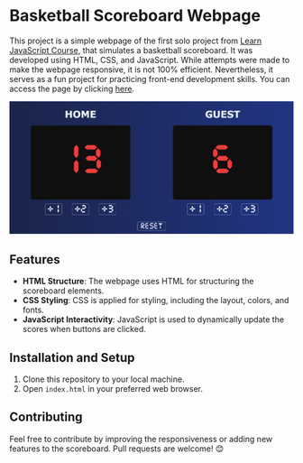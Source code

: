 # Basketball Scoreboard Webpage

This project is a simple webpage of the first solo project from <a href="https://v2.scrimba.com/learn-javascript-c0v" target="_blank">Learn JavaScript Course</a>, that simulates a basketball scoreboard. It was developed using HTML, CSS, and JavaScript. While attempts were made to make the webpage responsive, it is not 100% efficient. Nevertheless, it serves as a fun project for practicing front-end development skills. You can access the page by clicking <a href="https://stately-semolina-6a926b.netlify.app/" target="_blank">here</a>. 

![Screenshot](https://raw.githubusercontent.com/ChristopherRDZ/Basketball-Scoreboard/main/Screenshot.png)
## Features
- **HTML Structure**: The webpage uses HTML for structuring the scoreboard elements.
- **CSS Styling**: CSS is applied for styling, including the layout, colors, and fonts.
- **JavaScript Interactivity**: JavaScript is used to dynamically update the scores when buttons are clicked.

## Installation and Setup
1. Clone this repository to your local machine.
2. Open `index.html` in your preferred web browser.

## Contributing
Feel free to contribute by improving the responsiveness or adding new features to the scoreboard. Pull requests are welcome! 😊

